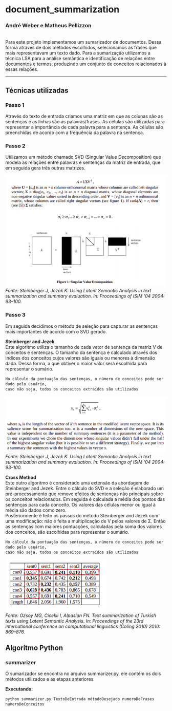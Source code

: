 # document_summarization

### André Weber e Matheus Pellizzon  

<br>
Para este projeto implementamos um sumarizador de documentos. Dessa forma através de dois métodos escolhidos, selecionamos as frases que mais representavam um texto dado.  
Para a sumarização utilizamos a técnica LSA para a análise semântica e identificação de relações entre documentos e termos, produzindo um conjunto de conceitos relacionados à essas relações.  

---

## Técnicas utilizadas
### Passo 1
Através do texto de entrada criamos uma matriz em que as colunas são as sentenças e as linhas são as palavras/frases. As células são utilizadas para representar a importância de 
cada palavra para a sentença. As células são preenchidas de acordo com a frequência da palavra na sentença.

### Passo 2
Utilizamos um método chamado SVD (Singular Value Decomposition) que modela as relações entre palavras e sentenças da matriz de entrada, que em seguida gera três outras matrizes.

![SVD](svd_eq.png)
_Fonte: Steinberger J, Jezek K. Using Latent Semantic Analysis in text summarization and summary evaluation. In: Proceedings of ISIM ‘04 2004: 93–100._

### Passo 3
Em seguida decidimos o método de seleção para capturar as sentenças mais importantes de acordo com o SVD gerado.

**Steinberger and Jezek**  
Este algoritmo utiliza o tamanho de cada vetor de sentença da matriz V de conceitos e sentenças. O tamanho da sentença é calculado através dos indíces dos conceitos cujos 
valores são iguais ou menores à dimensão dada. Dessa forma, a que obtiver o maior valor será escolhida para representar o sumário.
```
No cálculo da pontuação das sentenças, o número de conceitos pode ser dado pelo usuário, 
caso não seja, todos os conceitos extraídos são utilizados
``` 

![Steinberger](steinberger_eq.png)
_Fonte: Steinberger J, Jezek K. Using Latent Semantic Analysis in text summarization and summary evaluation. In: Proceedings of ISIM ‘04 2004: 93–100._

**Cross Method**  
Este outro algoritmo é considerado uma extensão da abordagem de Steinberger and Jezek. Entre o cálculo do SVD e a seleção é elaborado um pré-processamento que remove efeitos de 
sentenças não principais sobre os conceitos relacionados. Em seguida é calculada a média dos pontos das sentenças para cada conceito. Os valores das células menor ou igual à 
média são dados como zero.  
Posteriormente é feito os passos do método Steinberger and Jezek com uma modificação: não é feita a multiplicação de V pelos valores de Σ. Então as sentenças com maiores 
pontuações, calculadas pela soma dos valores dos conceitos, são escolhidas para representar o sumário. 
```
No cálculo da pontuação das sentenças, o número de conceitos pode ser dado pelo usuário, 
caso não seja, todos os conceitos extraídos são utilizados
``` 
![Cross](cross_eq.png)  
_Fonte: Ozsoy MG, Cicekli I, Alpaslan FN. Text summarization of Turkish texts using Latent Semantic Analysis. In: Proceedings of
the 23rd international conference on computational linguistics (Coling 2010) 2010: 869–876._

## Algoritmo Python

### summarizer
O sumarizador se encontra no arquivo summarizer.py, ele contém os dois métodos utilizados e as etapas anteriores.

**Executando:**

```
python summarizer.py TextoDeEntrada métodoDesejado numeroDeFrases numeroDeConceitos
```

